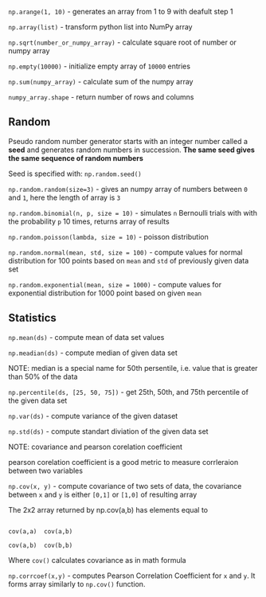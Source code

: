 `np.arange(1, 10)` - generates an array from 1 to 9 with deafult step 1

`np.array(list)` - transform python list into NumPy array

`np.sqrt(number_or_numpy_array)` - calculate square root of number or numpy array

`np.empty(10000)` - initialize empty array of `10000` entries

`np.sum(numpy_array)` - calculate sum of the numpy array

`numpy_array.shape` - return number of rows and columns

## Random

Pseudo random number generator starts with an integer number called a **seed** and generates random numbers in succession.
**The same seed gives the same sequence of random numbers**

Seed is specified with: `np.random.seed()`

`np.random.random(size=3)` - gives an numpy array of numbers between `0` and `1`, here the length of array is `3`

`np.random.binomial(n, p, size = 10)`  - simulates `n` Bernoulli trials with with the probability `p` 10 times, returns array of results

`np.random.poisson(lambda, size = 10)` - poisson distribution

`np.random.normal(mean, std, size = 100)` - compute values for normal distribution for 100 points based on `mean` and `std` of previously given data set

`np.random.exponential(mean, size = 1000)` - compute values for exponential distribution for 1000 point based on given `mean`

## Statistics
`np.mean(ds)` - compute mean of data set values

`np.meadian(ds)` - compute median of given data set

NOTE: median is a special name for 50th persentile, i.e. value that is greater than 50% of the data

`np.percentile(ds, [25, 50, 75])` - get 25th, 50th, and 75th percentile of the given data set

`np.var(ds)` - compute variance of the given dataset

`np.std(ds)` - compute standart diviation of the given data set

NOTE: covariance and pearson corelation coefficient

pearson corelation coefficient is a good metric to measure corrleraion between two variables

`np.cov(x, y)` - compute covariance of two sets of data, the covariance between `x` and `y` is either `[0,1]` or `[1,0]` of resulting array

The 2x2 array returned by np.cov(a,b) has elements equal to

```

cov(a,a)  cov(a,b)

cov(a,b)  cov(b,b)

```

Where `cov()` calculates covariance as in math formula

`np.corrcoef(x,y)` - computes Pearson Correlation Coefficient for `x` and `y`. It forms array similarly to `np.cov()` function.